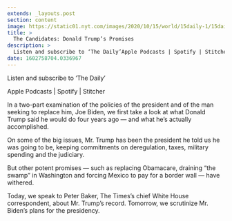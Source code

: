 ```yaml
--- 
extends: _layouts.post 
section: content 
image: https://static01.nyt.com/images/2020/10/15/world/15daily-1/15daily-1-facebookJumbo.jpg 
title: > 
  The Candidates: Donald Trump’s Promises 
description: > 
  Listen and subscribe to ‘The Daily’Apple Podcasts | Spotify | StitcherIn a two-part examination of the policies of the president and of the man seeking to replace him, Joe Biden, we first take a look at what Donald Trump said he would do four years ago — and what he’s actually accomplished.On some of the big issues, Mr. Trump has been the president he told us he was going to be, keeping commitments on deregulation, taxes, military spending and the judiciary.But other potent promises — such as replacing Obamacare, draining “the swamp” in Washington and forcing Mexico to pay for a border wall — have withered.Today, we speak to Peter Baker, The Times’s chief White House correspondent, about Mr. Trump’s record.Tomorrow, we scrutinize Mr. Biden’s plans for the presidency. 
date: 1602758704.0336967 
--- 
```

Listen and subscribe to ‘The Daily’

Apple Podcasts | Spotify | Stitcher

In a two-part examination of the policies of the president and of the man seeking to replace him, Joe Biden, we first take a look at what Donald Trump said he would do four years ago — and what he’s actually accomplished.

On some of the big issues, Mr. Trump has been the president he told us he was going to be, keeping commitments on deregulation, taxes, military spending and the judiciary.

But other potent promises — such as replacing Obamacare, draining “the swamp” in Washington and forcing Mexico to pay for a border wall — have withered.

Today, we speak to Peter Baker, The Times’s chief White House correspondent, about Mr. Trump’s record. Tomorrow, we scrutinize Mr. Biden’s plans for the presidency.